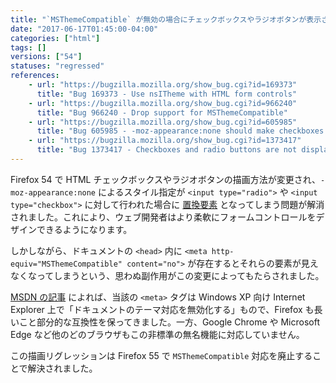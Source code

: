 ```yaml
---
title: "`MSThemeCompatible` が無効の場合にチェックボックスやラジオボタンが表示されません"
date: "2017-06-17T01:45:00-04:00"
categories: ["html"]
tags: []
versions: ["54"]
statuses: "regressed"
references:
    - url: "https://bugzilla.mozilla.org/show_bug.cgi?id=169373"
      title: "Bug 169373 - Use nsITheme with HTML form controls"
    - url: "https://bugzilla.mozilla.org/show_bug.cgi?id=966240"
      title: "Bug 966240 - Drop support for MSThemeCompatible"
    - url: "https://bugzilla.mozilla.org/show_bug.cgi?id=605985"
      title: "Bug 605985 - -moz-appearance:none should make checkboxes and radios be non-replaced elements (except on Android)"
    - url: "https://bugzilla.mozilla.org/show_bug.cgi?id=1373417"
      title: "Bug 1373417 - Checkboxes and radio buttons are not displayed on Firefox 54+ when <meta http-equiv=\"MSTHEMECOMPATIBLE\" content=\"no\"> is specified"
---
```

Firefox 54 で HTML チェックボックスやラジオボタンの描画方法が変更され、`-moz-appearance:none` によるスタイル指定が `<input type="radio">` や `<input type="checkbox">` に対して行われた場合に [置換要素](https://developer.mozilla.org/ja/docs/Web/CSS/Replaced_element) となってしまう問題が解消されました。これにより、ウェブ開発者はより柔軟にフォームコントロールをデザインできるようになります。

しかしながら、ドキュメントの `<head>` 内に `<meta http-equiv="MSThemeCompatible" content="no">` が存在するとそれらの要素が見えなくなってしまうという、思わぬ副作用がこの変更によってもたらされました。

[MSDN の記事](https://msdn.microsoft.com/en-us/library/ms533876(v=vs.85).aspx) によれば、当該の `<meta>` タグは Windows XP 向け Internet Explorer 上で「ドキュメントのテーマ対応を無効化する」もので、Firefox も長いこと部分的な互換性を保ってきました。一方、Google Chrome や Microsoft Edge など他のどのブラウザもこの非標準の無名機能に対応していません。

この描画リグレッションは Firefox 55 で `MSThemeCompatible` 対応を廃止することで解決されました。
